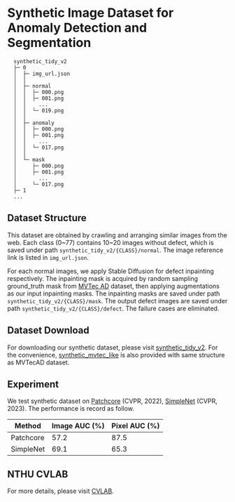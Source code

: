 # Synthetic Image Dataset for Anomaly Detection and Segmentation
```clike=
  synthetic_tidy_v2
  ├─ 0
  │  ├─ img_url.json
  │  │
  │  ├─ normal
  │  │  ├─ 000.png
  │  │  ├─ 001.png
  │  │    ...
  │  │  └─ 019.png
  │  │
  │  ├─ anomaly
  │  │  ├─ 000.png
  │  │  ├─ 001.png
  │  │    ...
  │  │  └─ 017.png
  │  │
  │  └─ mask
  │     ├─ 000.png
  │     ├─ 001.png
  │       ...
  │     └─ 017.png
  ├─ 1
  ...
```

## Dataset Structure
This dataset are obtained by crawling and arranging similar images from the web. Each class (0\~77) contains 10\~20 images without defect, which is saved under path `synthetic_tidy_v2/{CLASS}/normal`. The image reference link is listed in `img_url.json`.

For each normal images, we apply Stable Diffusion for defect inpainting respectively. The inpainting mask is acquired by random sampling ground_truth mask from [MVTec AD](https://www.mvtec.com/company/research/datasets/mvtec-ad) dataset, then applying augmentations as our input inpainting masks. The inpainting masks are saved under path `synthetic_tidy_v2/{CLASS}/mask`. The output defect images are saved under path `synthetic_tidy_v2/{CLASS}/defect`. The failure cases are eliminated.

## Dataset Download
For downloading our synthetic dataset, please visit <a href="https://drive.google.com/file/d/1bcfn1jAIjkahJPWe2d_9upK0n5nBkO_q/view?usp=sharing" target="_blank">synthetic_tidy_v2</a>. For the convenience, <a href="https://drive.google.com/file/d/1t83KOk67e2Fz2HdtQgF7NtMQQTWBKRei/view?usp=sharing" target="_blank">synthetic_mvtec_like</a> is also provided with same structure as MVTecAD dataset.

## Experiment
We test synthetic dataset on [Patchcore](https://github.com/amazon-science/patchcore-inspection) (CVPR, 2022), [SimpleNet](https://github.com/DonaldRR/SimpleNet) (CVPR, 2023). The performance is record as follow. 

| Method |Image AUC (%) |Pixel AUC (%)|
|-----|-----|--------|
|Patchcore | 57.2 |   87.5    |
|SimpleNet  |69.1    |   65.3  |

## NTHU CVLAB
For more details, please visit [CVLAB](https://cv.cs.nthu.edu.tw/).

